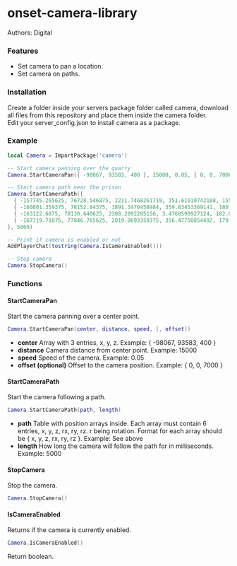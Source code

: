 # onset-camera-library
Authors: Digital

### Features
* Set camera to pan a location.
* Set camera on paths.

### Installation
Create a folder inside your servers package folder called camera, download all files from this repository and place them inside the camera folder. <br />
Edit your server_config.json to install camera as a package.

### Example
```lua
local Camera = ImportPackage('camera')

-- Start camera panning over the quarry
Camera.StartCameraPan({ -98067, 93583, 400 }, 15000, 0.05, { 0, 0, 7000 })

-- Start camera path near the prison
Camera.StartCameraPath({
  { -157745.265625, 76728.546875, 2211.7468261719, 351.61010742188, 155.78399658203, 0.0 },
  { -160801.359375, 78152.84375, 1891.3470458984, 359.83453369141, 180.45664978027, 0.0 },
  { -163122.6875, 78130.640625, 2388.2092285156, 3.4768590927124, 182.0550994873, 0.0 },
  { -167719.71875, 77846.765625, 2019.0693359375, 356.47750854492, 179.95524597168, 0.0 }
}, 5000)

-- Print if camera is enabled or not
AddPlayerChat(tostring(Camera.IsCameraEnabled()))

-- Stop camera
Camera.StopCamera()
```

### Functions
#### StartCameraPan
Start the camera panning over a center point.
```lua
Camera.StartCameraPan(center, distance, speed, [, offset])
```
* **center** Array with 3 entries, x, y, z. Example: { -98067, 93583, 400 }
* **distance** Camera distance from center point. Example: 15000
* **speed** Speed of the camera. Example: 0.05
* **offset (optional)** Offset to the camera position. Example: { 0, 0, 7000 }

#### StartCameraPath
Start the camera following a path.
```lua
Camera.StartCameraPath(path, length)
```
* **path** Table with position arrays inside. Each array must contain 6 entries, x, y, z, rx, ry, rz. r being rotation. Format for each array should be { x, y, z, rx, ry, rz }. Example: See above
* **length** How long the camera will follow the path for in milliseconds. Example: 5000

#### StopCamera
Stop the camera.
```lua
Camera.StopCamera()
```

#### IsCameraEnabled
Returns if the camera is currently enabled.
```lua
Camera.IsCameraEnabled()
```
Return boolean.
